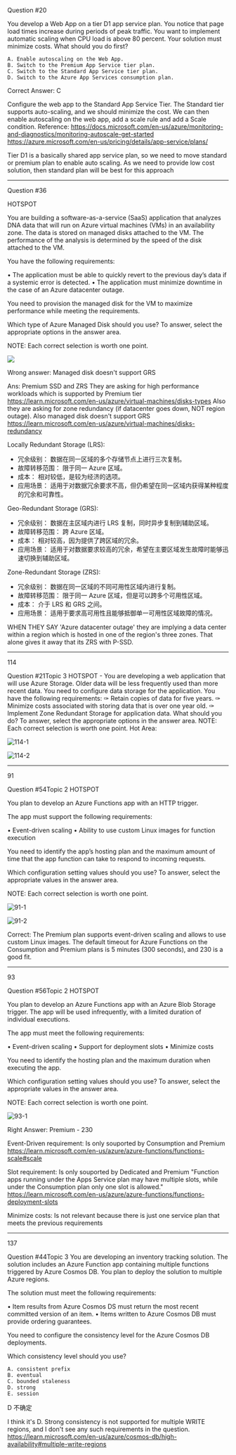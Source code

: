 Question #20

You develop a Web App on a tier D1 app service plan.
You notice that page load times increase during periods of peak traffic.
You want to implement automatic scaling when CPU load is above 80 percent. Your solution must minimize costs.
What should you do first?

	A. Enable autoscaling on the Web App.
	B. Switch to the Premium App Service tier plan.
	C. Switch to the Standard App Service tier plan.
	D. Switch to the Azure App Services consumption plan.

Correct Answer: C

Configure the web app to the Standard App Service Tier. The Standard tier supports auto-scaling, and we should minimize the cost. We can then enable autoscaling on the web app, add a scale rule and add a Scale condition.
Reference:
https://docs.microsoft.com/en-us/azure/monitoring-and-diagnostics/monitoring-autoscale-get-started https://azure.microsoft.com/en-us/pricing/details/app-service/plans/

Tier D1 is a basically shared app service plan, so we need to move standard or premium plan to enable auto scaling. As we need to provide low cost solution, then standard plan will be best for this approach

---

Question #36

HOTSPOT

You are building a software-as-a-service (SaaS) application that analyzes DNA data that will run on Azure virtual machines (VMs) in an availability zone. The data is stored on managed disks attached to the VM. The performance of the analysis is determined by the speed of the disk attached to the VM.

You have the following requirements:

• The application must be able to quickly revert to the previous day’s data if a systemic error is detected.
• The application must minimize downtime in the case of an Azure datacenter outage.

You need to provision the managed disk for the VM to maximize performance while meeting the requirements.

Which type of Azure Managed Disk should you use? To answer, select the appropriate options in the answer area.

NOTE: Each correct selection is worth one point.

![](./img/36-1.png)

Wrong answer: Managed disk doesn't support GRS

Ans: Premium SSD and ZRS
They are asking for high performance workloads which is supported by Premium tier https://learn.microsoft.com/en-us/azure/virtual-machines/disks-types
Also they are asking for zone redundancy (if datacenter goes down, NOT region outage). Also managed disk doesn't support GRS https://learn.microsoft.com/en-us/azure/virtual-machines/disks-redundancy

Locally Redundant Storage (LRS):

* 冗余级别： 数据在同一区域的多个存储节点上进行三次复制。
* 故障转移范围： 限于同一 Azure 区域。
* 成本： 相对较低，是较为经济的选项。
* 应用场景： 适用于对数据冗余要求不高，但仍希望在同一区域内获得某种程度的冗余和可靠性。

Geo-Redundant Storage (GRS):

* 冗余级别： 数据在主区域内进行 LRS 复制，同时异步复制到辅助区域。
* 故障转移范围： 跨 Azure 区域。
* 成本： 相对较高，因为提供了跨区域的冗余。
* 应用场景： 适用于对数据要求较高的冗余，希望在主要区域发生故障时能够迅速切换到辅助区域。

Zone-Redundant Storage (ZRS):

* 冗余级别： 数据在同一区域的不同可用性区域内进行复制。
* 故障转移范围： 限于同一 Azure 区域，但是可以跨多个可用性区域。
* 成本： 介于 LRS 和 GRS 之间。
* 应用场景： 适用于要求高可用性且能够抵御单一可用性区域故障的情况。

WHEN THEY SAY 'Azure datacenter outage' they are implying a data center within a region which is hosted in one of the region's three zones. That alone gives it away that its ZRS with P-SSD.

---

114

Question #21Topic 3
HOTSPOT -
You are developing a web application that will use Azure Storage. Older data will be less frequently used than more recent data.
You need to configure data storage for the application. You have the following requirements:
✑ Retain copies of data for five years.
✑ Minimize costs associated with storing data that is over one year old.
✑ Implement Zone Redundant Storage for application data.
What should you do? To answer, select the appropriate options in the answer area.
NOTE: Each correct selection is worth one point.
Hot Area:

![114-1](./img/114-1.png)

![114-2](./img/114-2.png)



---

91

Question #54Topic 2
HOTSPOT

You plan to develop an Azure Functions app with an HTTP trigger.

The app must support the following requirements:

• Event-driven scaling
• Ability to use custom Linux images for function execution

You need to identify the app’s hosting plan and the maximum amount of time that the app function can take to respond to incoming requests.

Which configuration setting values should you use? To answer, select the appropriate values in the answer area.

NOTE: Each correct selection is worth one point.

![91-1](./img/91-1.png)

![91-2](./img/91-2.png)

Correct:
The Premium plan supports event-driven scaling and allows to use custom Linux images.
The default timeout for Azure Functions on the Consumption and Premium plans is 5 minutes (300 seconds), and 230 is a good fit.

---

93

Question #56Topic 2
HOTSPOT

You plan to develop an Azure Functions app with an Azure Blob Storage trigger. The app will be used infrequently, with a limited duration of individual executions.

The app must meet the following requirements:

• Event-driven scaling
• Support for deployment slots
• Minimize costs

You need to identify the hosting plan and the maximum duration when executing the app.

Which configuration setting values should you use? To answer, select the appropriate values in the answer area.

NOTE: Each correct selection is worth one point.


![93-1](./img/93-1.png)

Right Answer: Premium - 230

Event-Driven requirement:
Is only souported by Consumption and Premium
https://learn.microsoft.com/en-us/azure/azure-functions/functions-scale#scale

Slot requirement:
Is only souported by Dedicated and Premium
"Function apps running under the Apps Service plan may have multiple slots, while under the Consumption plan only one slot is allowed."
https://learn.microsoft.com/en-us/azure/azure-functions/functions-deployment-slots

Minimize costs:
Is not relevant because there is just one service plan that meets the previous requirements

---

137

Question #44Topic 3
You are developing an inventory tracking solution. The solution includes an Azure Function app containing multiple functions triggered by Azure Cosmos DB. You plan to deploy the solution to multiple Azure regions.

The solution must meet the following requirements:

• Item results from Azure Cosmos DS must return the most recent committed version of an item.
• Items written to Azure Cosmos DB must provide ordering guarantees.

You need to configure the consistency level for the Azure Cosmos DB deployments.

Which consistency level should you use?

	A. consistent prefix
	B. eventual
	C. bounded staleness
	D. strong
	E. session

D 不确定

I think it's D.
Strong consistency is not supported for multiple WRITE regions, and I don't see any such requirements in the question. https://learn.microsoft.com/en-us/azure/cosmos-db/high-availability#multiple-write-regions
